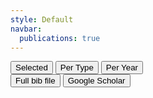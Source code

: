 ```yaml
---
style: Default
navbar:
  publications: true
---
```


<div class="btn-group btn-group-lg" role="group" aria-label="...">
  <button type="button" class="btn btn-default" id="buttonselected">Selected</button>
  <button type="button" class="btn btn-default" id="buttonpertype">Per Type</button>
  <button type="button" class="btn btn-default" id="buttonperyear">Per Year</button>
</div>

<button type="button" class="btn btn-default btn-lg pull-right" id="buttonfullbib">
  <span class="glyphicon glyphicon-list-alt" aria-hidden="true"></span> Full bib file
</button>

<button type="button" class="btn btn-default btn-lg pull-right" id="buttonscholar">
  <span class="glyphicon glyphicon-user" aria-hidden="true"></span> Google Scholar
</button>

<div id="importselected"></div>
<div id="importpertype"></div>
<div id="importperyear"></div>

<script>
$( document ).ready( function () {
    $( "#importselected" ).load( "{{ "selected.html" | relative_path | web_path}}" );
    $( "#importpertype" ).load( "{{ "pertype.html" | relative_path | web_path}}" );
    $( "#importperyear" ).load( "{{ "peryear.html" | relative_path | web_path}}" );

    $("#buttonselected").click(function(){
        $("#importselected").show();
        $("#importpertype").hide();
        $("#importperyear").hide();
    });
    $("#buttonpertype").click(function(){
      $("#importselected").hide();
      $("#importpertype").show();
      $("#importperyear").hide();
    }).trigger( "click" );
    $("#buttonperyear").click(function(){
      $("#importselected").hide();
      $("#importpertype").hide();
      $("#importperyear").show();
    });

    $("#buttonscholar").click(function(){
        window.open("http://scholar.google.fr/citations?user=Fej-hGQAAAAJ&hl=en");
    });

    $("#buttonfullbib").click(function(){
        window.open("jgrizou.bib");
    });
});
</script>
